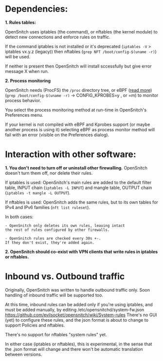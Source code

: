 # Dependencies:

**1. Rules tables:**

OpenSnitch uses iptables (the command), or nftables (the kernel module)
to detect new connections and enforce rules on traffic.

If the command iptables is not installed or it's deprecated
(`iptables -V` > iptables vx.y.z (legacy)) then nftables
(`grep NFT /boot/config-$(uname -r)`) will be used.

If neither is present then OpenSnitch will install sccessfully
but give error message X when run.

**2. Process monitoring**

OpenSnitch needs (ProcFS) the `/proc` directory tree, or
eBPF ([read more](https://github.com/evilsocket/opensnitch/wiki/monitor-method-ebpf)) (`grep /boot/config-$(uname -r)` -> CONFIG_KPROBES=y , or =m)
to monitor process behavior.

You select the process monitoring method at run-time in OpenSnitch's Preferences menu.

If your kernel is not compiled with eBPF and Kprobes support (or maybe
another process is using it) selecting eBPF as process monitor method
will fail with an error (visible on the Preferences dialog).


# Interaction with other software:

**1. You don't need to turn off or uninstall other firewalling.**
OpenSnitch doesn't turn them off, nor delete their rules.

If iptables is used: OpenSnitch's main rules are added to the default filter table,
INPUT chain (`iptables -L INPUT`) and mangle table, OUTPUT chain (`iptables -t mangle -L OUTPUT`).

If nftables is used: OpenSnitch adds the same rules, but to its own tables for IPv4 and IPv6
families (`nft list ruleset`).

In both cases:

	- OpenSnitch only deletes its own rules, leaving intact
	the rest of rules configured by other firewalls.

	- OpenSnitch rules are checked every 30s +-.
	If they don't exist, they're added again.

**2. OpenSnitch should co-exist with VPN clients that write rules in
iptables or nftables.**


# Inbound vs. Outbound traffic

Originally, OpenSnitch was written to handle outbound traffic only.
Soon handling of inbound traffic will be supported too.

At this time, inbound rules can be added only if you're using iptables,
and must be added manually, by editing /etc/opensnitchd/system-fw.json
https://github.com/evilsocket/opensnitch/wiki/System-rules
There's no GUI (yet) to configure these rules, and the json format is
about to change to support Policies and nftables.

There's no support for nftables "system rules" yet.

In either case (iptables or nftables), this is experimental, in the sense
that the .json format will change and there won't be automatic translation
between versions.
